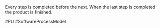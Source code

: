 Every step is completed before the next. When the last step is completed the product is finished.

#PU 
#SoftwareProcessModel